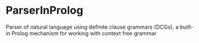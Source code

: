 # ParserInProlog
Parser of natural language using definite clause grammars (DCGs), a built-in Prolog mechanism for working with context free grammar
